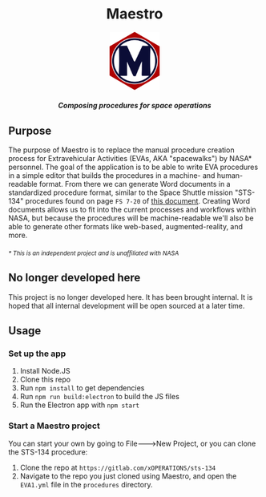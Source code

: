 <h1 align="center">Maestro</h1>
<p align="center"><img src="app/assets/images/maestro.png" style="width:100px;"/></p>
<h5 align="center">Composing procedures for space operations</h5>

## Purpose

The purpose of Maestro is to replace the manual procedure creation process for Extravehicular Activities (EVAs, AKA "spacewalks") by NASA* personnel. The goal of the application is to be able to write EVA procedures in a simple editor that builds the procedures in a machine- and human-readable format. From there we can generate Word documents in a standardized procedure format, similar to the Space Shuttle mission "STS-134" procedures found on page `FS 7-20` of [this document](https://www.nasa.gov/centers/johnson/pdf/539922main_EVA_134_F_A.pdf). Creating Word documents allows us to fit into the current processes and workflows within NASA, but because the procedures will be machine-readable we'll also be able to generate other formats like web-based, augmented-reality, and more.

<sub>_* This is an independent project and is unaffiliated with NASA_</sub>

## No longer developed here

This project is no longer developed here. It has been brought internal. It is hoped that all internal development will be open sourced at a later time.

## Usage

### Set up the app

1. Install Node.JS
2. Clone this repo
3. Run `npm install` to get dependencies
4. Run `npm run build:electron` to build the JS files
5. Run the Electron app with `npm start`

### Start a Maestro project

You can start your own by going to File🡒New Project, or you can clone the STS-134 procedure:

1. Clone the repo at `https://gitlab.com/xOPERATIONS/sts-134`
2. Navigate to the repo you just cloned using Maestro, and open the `EVA1.yml` file in the `procedures` directory.
